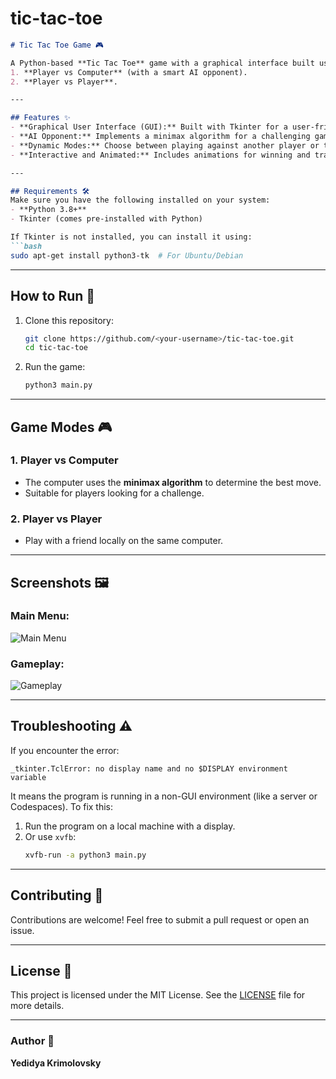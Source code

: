 # tic-tac-toe

```markdown
# Tic Tac Toe Game 🎮

A Python-based **Tic Tac Toe** game with a graphical interface built using **Tkinter**. The game includes two modes:
1. **Player vs Computer** (with a smart AI opponent).
2. **Player vs Player**.

---

## Features ✨
- **Graphical User Interface (GUI):** Built with Tkinter for a user-friendly experience.
- **AI Opponent:** Implements a minimax algorithm for a challenging gameplay against the computer.
- **Dynamic Modes:** Choose between playing against another player or the computer.
- **Interactive and Animated:** Includes animations for winning and transitions between turns.

---

## Requirements 🛠️
Make sure you have the following installed on your system:
- **Python 3.8+**
- Tkinter (comes pre-installed with Python)

If Tkinter is not installed, you can install it using:
```bash
sudo apt-get install python3-tk  # For Ubuntu/Debian
```

---

## How to Run 🚀
1. Clone this repository:
   ```bash
   git clone https://github.com/<your-username>/tic-tac-toe.git
   cd tic-tac-toe
   ```
2. Run the game:
   ```bash
   python3 main.py
   ```

---

## Game Modes 🎮
### 1. **Player vs Computer**
- The computer uses the **minimax algorithm** to determine the best move.
- Suitable for players looking for a challenge.

### 2. **Player vs Player**
- Play with a friend locally on the same computer.

---

## Screenshots 🖼️
### Main Menu:
![Main Menu](screenshots/main_menu.png)

### Gameplay:
![Gameplay](screenshots/gameplay.png)

---

## Troubleshooting ⚠️
If you encounter the error:
```plaintext
_tkinter.TclError: no display name and no $DISPLAY environment variable
```
It means the program is running in a non-GUI environment (like a server or Codespaces). To fix this:
1. Run the program on a local machine with a display.
2. Or use `xvfb`:
   ```bash
   xvfb-run -a python3 main.py
   ```

---

## Contributing 🤝
Contributions are welcome! Feel free to submit a pull request or open an issue.

---

## License 📜
This project is licensed under the MIT License. See the [LICENSE](LICENSE) file for more details.

---

### Author 👤
**Yedidya Krimolovsky**  

